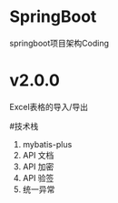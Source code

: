 # SpringBoot
springboot项目架构Coding

# v2.0.0
Excel表格的导入/导出

#技术栈
1. mybatis-plus
2. API 文档
3. API 加密
4. API 验签
5. 统一异常